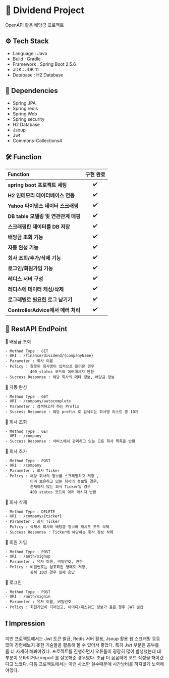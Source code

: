 # 📍 Dividend Project
OpenAPI 활용 배당금 프로젝트

## ⚙ Tech Stack
- Language : Java
- Build : Gradle
- Framework : Spring Boot 2.5.6
- JDK : JDK 11
- Database : H2 Database

## 🔌 Dependencies
- Spring JPA
- Spring redis
- Spring Web
- Spring security
- H2 Database
- Jsoup
- Jwt
- Commons-Collections4

## 🛠 Function
**Function**                   | **구현 완료** | 
:----------------------------- | :----------------: |  
**spring boot 프로젝트 세팅**     | :heavy_check_mark: | 
**H2 인메모리 데이터베이스 연동**   | :heavy_check_mark: | 
**Yahoo 파이낸스 데이터 스크래핑**  | :heavy_check_mark: | 
**DB table 모델링 및 연관관계 매핑**| :heavy_check_mark: | 
**스크래핑한 데이터를 DB 저장**      | :heavy_check_mark: | 
**배당금 조회 기능**                | :heavy_check_mark: | 
**자동 완성 기능**                  | :heavy_check_mark: | 
**회사 조회/추가/삭제 기능**          | :heavy_check_mark: | 
**로그인/회원가입 기능**             | :heavy_check_mark: | 
**레디스 서버 구성**                 | :heavy_check_mark: | 
**레디스에 데이터 캐싱/삭제**           | :heavy_check_mark: | 
**로그레벨로 필요한 로그 남기기**       | :heavy_check_mark: | 
**ControllerAdvice에서 에러 처리**    | :heavy_check_mark: | 


## 🔻 RestAPI EndPoint
🔹 배당금 조회
```
- Method Type : GET
- URI : /finance/dividend/{companyName}
- Parameter : 회사 이름
- Policy : 잘못된 회사명이 입력으로 들어온 경우
           400 status 코드와 에러메시지 반환
- Success Response : 해당 회사의 메타 정보, 배당금 정보
```
🔹 자동 완성
```
- Method Type : GET
- URI : /company/autocomplete
- Parameter : 검색하고자 하는 Prefix
- Success Response : 해당 prefix 로 검색되는 회사명 리스트 중 10개
```
🔹 회사 조회
```
- Method Type : GET
- URI : /company
- Success Response : 서비스에서 관리하고 있는 모든 회사 목록을 반환 
```
🔹 회사 추가
```
- Method Type : POST
- URI : /company
- Parameter : 회사 Ticker
- Policy : 해당 회사의 정보를 스크래핑하고 저장 ,
           이미 보유하고 있는 회사의 정보일 경우,
           존재하지 않는 회사 Ticker일 경우
           400 status 코드와 에러 메시지 반환
```
🔹 회사 삭제
```
- Method Type : DELETE
- URI : /company/{ticker}
- Parameter : 회사 Ticker
- Policy : 삭제시 회사의 배당금 정보와 캐시도 모두 삭제
- Success Response : Ticker에 해당하는 회사 정보 삭제
```
🔹 회원 가입
```
- Method Type : POST
- URI : /auth/signup
- Parameter : 유저 이름, 비밀번호, 권한
- Policy : 비밀번호는 암호화된 형태로 저장,
           중복 ID인 경우 실패 응답
```
🔹 로그인
```
- Method Type : POST
- URI : /auth/signin
- Parameter : 유저 이름, 비밀번호
- Policy : 회원가입이 되어있고, 아이디/패스워드 정보가 옳은 경우 JWT 발급
```

## ❗ Impression
이번 프로젝트에서는 Jwt 토큰 발급, Redis 서버 활용, Jsoup 활용 웹 스크래핑 등등 많이 경험해보지 못한 기술들을 활용해 볼 수 있어서 좋았다. 특히 Jwt 부분은 공부를 좀 더 자세히 해봐야겠다.
프로젝트를 진행하면서 오류들이 굉장히 많이 발생했는데 대부분이 오타이거나 import 를 잘못해준 경우였다. 조금 더 꼼꼼하게 코드 작성을 해야겠다고 느꼈다. 다음 프로젝트에서는 
이런 사소한 실수때문에 시간낭비를 하지않게 노력해야겠다.